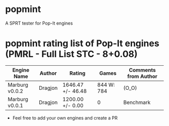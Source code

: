 # popmint
 A SPRT tester for Pop-It engines
# popmint rating list of Pop-It engines (PMRL - Full List STC - 8+0.08)
| Engine Name        | Author              | Rating              | Games          | Comments from Author        |
|--------------------|---------------------|---------------------|----------------|-----------------------------|
| Marburg v0.0.2     | Dragjon             | 1646.47 +/- 46.48   | 844  W: 784    | (O_O)                       |
| Marburg v0.0.1     | Dragjon             | 1200.00 +/- 0.00    | 0              | Benchmark                   |
* Feel free to add your own engines and create a PR
